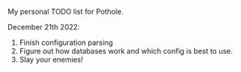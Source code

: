 My personal TODO list for Pothole.

December 21th 2022:

1. Finish configuration parsing
2. Figure out how databases work and which config is best to use.
3. Slay your enemies!